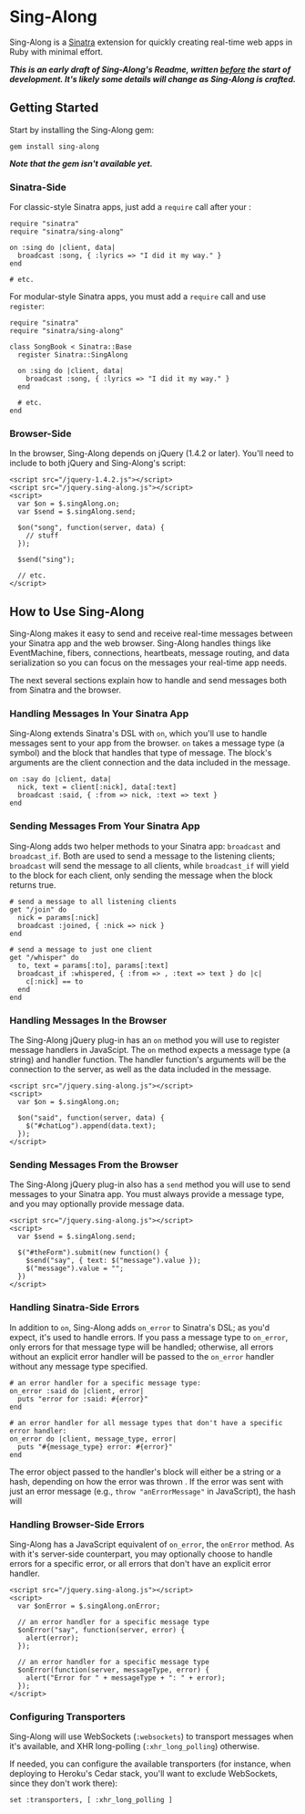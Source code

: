 # Sing-Along

Sing-Along is a [Sinatra](http://sinatrarb.com) extension for quickly creating real-time web apps in Ruby with minimal effort.

_**This is an early draft of Sing-Along's Readme, written [before](http://tom.preston-werner.com/2010/08/23/readme-driven-development.html) the start of development. It's likely some details will change as Sing-Along is crafted.**_ 

## Getting Started

Start by installing the Sing-Along gem: 
    
    gem install sing-along
    
_**Note that the gem isn't available yet.**_

### Sinatra-Side

For classic-style Sinatra apps, just add a `require` call after your :

    require "sinatra"
    require "sinatra/sing-along"
    
    on :sing do |client, data|
      broadcast :song, { :lyrics => "I did it my way." }
    end
    
    # etc.
    
For modular-style Sinatra apps, you must add a `require` call and use `register`:

    require "sinatra"
    require "sinatra/sing-along"
    
    class SongBook < Sinatra::Base
      register Sinatra::SingAlong
      
      on :sing do |client, data|
        broadcast :song, { :lyrics => "I did it my way." }
      end

      # etc.
    end

### Browser-Side

In the browser, Sing-Along depends on jQuery (1.4.2 or later). You'll need to include to both jQuery and Sing-Along's script:

    <script src="/jquery-1.4.2.js"></script>
    <script src="/jquery.sing-along.js"></script>
    <script>
      var $on = $.singAlong.on;
      var $send = $.singAlong.send;
      
      $on("song", function(server, data) {
        // stuff
      });
      
      $send("sing");
      
      // etc.
    </script>

## How to Use Sing-Along

Sing-Along makes it easy to send and receive real-time messages between your Sinatra app and the web browser. Sing-Along handles things like EventMachine, fibers, connections, heartbeats, message routing, and data serialization so you can focus on the messages your real-time app needs. 

The next several sections explain how to handle and send messages both from Sinatra and the browser.

### Handling Messages In Your Sinatra App

Sing-Along extends Sinatra's DSL with `on`, which you'll use to handle messages sent to your app from the browser. `on` takes a message type (a symbol) and the block that handles that type of message. The block's arguments are the client connection and the data included in the message.

    on :say do |client, data|
      nick, text = client[:nick], data[:text]
      broadcast :said, { :from => nick, :text => text }
    end

### Sending Messages From Your Sinatra App

Sing-Along adds two helper methods to your Sinatra app: `broadcast` and `broadcast_if`. Both are used to send a message to the listening clients; `broadcast` will send the message to all clients, while `broadcast_if` will yield to the block for each client, only sending the message when the block returns true.

    # send a message to all listening clients
    get "/join" do
      nick = params[:nick]
      broadcast :joined, { :nick => nick }
    end

    # send a message to just one client
    get "/whisper" do
      to, text = params[:to], params[:text]
      broadcast_if :whispered, { :from => , :text => text } do |c|
        c[:nick] == to
      end 
    end
    
### Handling Messages In the Browser

The Sing-Along jQuery plug-in has an `on` method you will use to register message handlers in JavaScipt. The `on` method expects a message type (a string) and handler function. The handler function's arguments will be the connection to the server, as well as the data included in the message.

    <script src="/jquery.sing-along.js"></script>
    <script>
      var $on = $.singAlong.on;
      
      $on("said", function(server, data) {
        $("#chatLog").append(data.text);
      });
    </script>

### Sending Messages From the Browser

The Sing-Along jQuery plug-in also has a `send` method you will use to send messages to your Sinatra app. You must always provide a message type, and you may optionally provide message data.

    <script src="/jquery.sing-along.js"></script>
    <script>
      var $send = $.singAlong.send;
    
      $("#theForm").submit(new function() {
        $send("say", { text: $("message").value });
        $("message").value = "";
      })
    </script>

### Handling Sinatra-Side Errors

In addition to `on`, Sing-Along adds `on_error` to Sinatra's DSL; as you'd expect, it's used to handle errors. If you pass a message type to `on_error`, only errors for that message type will be handled; otherwise, all errors without an explicit error handler will be passed to the `on_error` handler without any message type specified.

    # an error handler for a specific message type:
    on_error :said do |client, error|
      puts "error for :said: #{error}"
    end
    
    # an error handler for all message types that don't have a specific error handler:
    on_error do |client, message_type, error|
      puts "#{message_type} error: #{error}"
    end

The error object passed to the handler's block will either be a string or a hash, depending on how the error was thrown . If the error was sent with just an error message (e.g., `throw "anErrorMessage"` in JavaScript), the hash will 

### Handling Browser-Side Errors

Sing-Along has a JavaScript equivalent of `on_error`, the `onError` method. As with it's server-side counterpart, you may optionally choose to handle errors for a specific error, or all errors that don't have an explicit error handler.

    <script src="/jquery.sing-along.js"></script>
    <script>
      var $onError = $.singAlong.onError;
  
      // an error handler for a specific message type
      $onError("say", function(server, error) {
        alert(error);
      });
      
      // an error handler for a specific message type
      $onError(function(server, messageType, error) {
        alert("Error for " + messageType + ": " + error);
      });
    </script>

### Configuring Transporters

Sing-Along will use WebSockets (`:websockets`) to transport messages when it's available, and XHR long-polling (`:xhr_long_polling`) otherwise.

If needed, you can configure the available transporters (for instance, when deploying to Heroku's Cedar stack, you'll want to exclude WebSockets, since they don't work there):

    set :transporters, [ :xhr_long_polling ]
